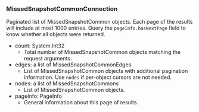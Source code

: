 ### MissedSnapshotCommonConnection
Paginated list of MissedSnapshotCommon objects. Each page of the results will include at most 1000 entries. Query the `pageInfo.hasNextPage` field to know whether all objects were returned.

- count: System.Int32
  - Total number of MissedSnapshotCommon objects matching the request arguments.
- edges: a list of MissedSnapshotCommonEdges
  - List of MissedSnapshotCommon objects with additional pagination information. Use `nodes` if per-object cursors are not needed.
- nodes: a list of MissedSnapshotCommons
  - List of MissedSnapshotCommon objects.
- pageInfo: PageInfo
  - General information about this page of results.
